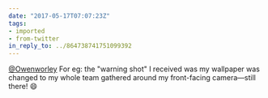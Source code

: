 ```yaml
---
date: "2017-05-17T07:07:23Z"
tags:
- imported
- from-twitter
in_reply_to: ../864738741751099392
---
```

[@Owenworley](https://twitter.com/Owenworley) For eg: the "warning shot" I received was my wallpaper was changed to my whole team gathered around my front-facing camera—still there\! 😄
